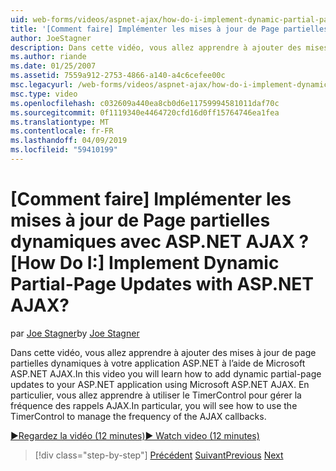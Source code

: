 ```yaml
---
uid: web-forms/videos/aspnet-ajax/how-do-i-implement-dynamic-partial-page-updates-with-aspnet-ajax
title: '[Comment faire] Implémenter les mises à jour de Page partielles dynamiques avec ASP.NET AJAX ? | Microsoft Docs'
author: JoeStagner
description: Dans cette vidéo, vous allez apprendre à ajouter des mises à jour de page partielles dynamiques à votre application ASP.NET à l’aide de Microsoft ASP.NET AJAX. En particulier, vous verrez comment...
ms.author: riande
ms.date: 01/25/2007
ms.assetid: 7559a912-2753-4866-a140-a4c6cefee00c
msc.legacyurl: /web-forms/videos/aspnet-ajax/how-do-i-implement-dynamic-partial-page-updates-with-aspnet-ajax
msc.type: video
ms.openlocfilehash: c032609a440ea8cb0d6e11759994581011daf70c
ms.sourcegitcommit: 0f1119340e4464720cfd16d0ff15764746ea1fea
ms.translationtype: MT
ms.contentlocale: fr-FR
ms.lasthandoff: 04/09/2019
ms.locfileid: "59410199"
---
```

# <a name="how-do-i-implement-dynamic-partial-page-updates-with-aspnet-ajax"></a><span data-ttu-id="29aaa-105">[Comment faire] Implémenter les mises à jour de Page partielles dynamiques avec ASP.NET AJAX ?</span><span class="sxs-lookup"><span data-stu-id="29aaa-105">[How Do I:] Implement Dynamic Partial-Page Updates with ASP.NET AJAX?</span></span>

<span data-ttu-id="29aaa-106">par [Joe Stagner](https://github.com/JoeStagner)</span><span class="sxs-lookup"><span data-stu-id="29aaa-106">by [Joe Stagner](https://github.com/JoeStagner)</span></span>

<span data-ttu-id="29aaa-107">Dans cette vidéo, vous allez apprendre à ajouter des mises à jour de page partielles dynamiques à votre application ASP.NET à l’aide de Microsoft ASP.NET AJAX.</span><span class="sxs-lookup"><span data-stu-id="29aaa-107">In this video you will learn how to add dynamic partial-page updates to your ASP.NET application using Microsoft ASP.NET AJAX.</span></span> <span data-ttu-id="29aaa-108">En particulier, vous allez apprendre à utiliser le TimerControl pour gérer la fréquence des rappels AJAX.</span><span class="sxs-lookup"><span data-stu-id="29aaa-108">In particular, you will see how to use the TimerControl to manage the frequency of the AJAX callbacks.</span></span>

[<span data-ttu-id="29aaa-109">&#9654;Regardez la vidéo (12 minutes)</span><span class="sxs-lookup"><span data-stu-id="29aaa-109">&#9654; Watch video (12 minutes)</span></span>](https://channel9.msdn.com/Blogs/ASP-NET-Site-Videos/how-do-i-implement-dynamic-partial-page-updates-with-aspnet-ajax)

> [!div class="step-by-step"]
> <span data-ttu-id="29aaa-110">[Précédent](how-do-i-get-started-with-aspnet-ajax.md)
> [Suivant](how-do-i-make-client-side-network-callbacks-with-aspnet-ajax.md)</span><span class="sxs-lookup"><span data-stu-id="29aaa-110">[Previous](how-do-i-get-started-with-aspnet-ajax.md)
[Next](how-do-i-make-client-side-network-callbacks-with-aspnet-ajax.md)</span></span>
